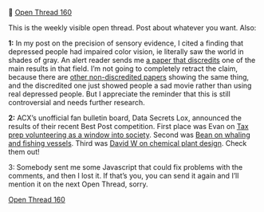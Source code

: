 📝 [Open Thread 160](https://astralcodexten.substack.com/p/open-thread-160)

This is the weekly visible open thread. Post about whatever you want. Also:

**1:** In my post on the precision of sensory evidence, I cited a finding that depressed people had impaired color vision, ie literally saw the world in shades of gray. An alert reader sends me [a paper that discredits](https://f1000research.com/articles/5-1778/v1) one of the main results in that field. I’m not going to completely retract the claim, because there are [other non-discredited papers](https://www.sciencedirect.com/science/article/abs/pii/S0006322310001290) showing the same thing, and the discredited one just showed people a sad movie rather than using real depressed people. But I appreciate the reminder that this is still controversial and needs further research.

**2:** ACX’s unofficial fan bulletin board, Data Secrets Lox, announced the results of their recent Best Post competition. First place was Evan on [Tax prep volunteering as a window into society](https://www.datasecretslox.com/index.php/topic,2346.msg66205.html#msg66205). Second was [Bean on whaling and fishing vessels](https://www.datasecretslox.com/index.php/topic,2409.msg68515.html#msg68515). Third was [David W on chemical plant design](https://www.datasecretslox.com/index.php/topic,2496.msg71580.html#msg71580). Check them out!

3: Somebody sent me some Javascript that could fix problems with the comments, and then I lost it. If that’s you, you can send it again and I’ll mention it on the next Open Thread, sorry.

[Open Thread 160](https://astralcodexten.substack.com/p/open-thread-160)